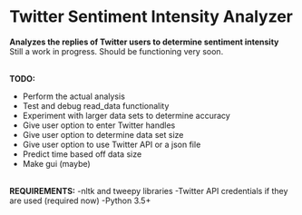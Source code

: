 # Twitter Sentiment Intensity Analyzer
**Analyzes the replies of Twitter users to determine sentiment intensity**  
Still a work in progress. Should be functioning very soon.<br /><br />

**TODO:**
* Perform the actual analysis
* Test and debug read_data functionality
* Experiment with larger data sets to determine accuracy
* Give user option to enter Twitter handles
* Give user option to determine data set size
* Give user option to use Twitter API or a json file
* Predict time based off data size
* Make gui (maybe)<br /><br />  

**REQUIREMENTS:**
     -nltk and tweepy libraries
     -Twitter API credentials if they are used (required now)
     -Python 3.5+
